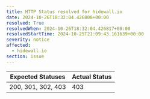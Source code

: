 ```yaml
---
title: HTTP Status resolved for hidewall.io
date: 2024-10-26T18:32:04.426808+00:00
resolved: True
resolvedWhen: 2024-10-26T18:32:04.426817+00:00
resolvedStartTime: 2024-10-25T21:09:43.161639+00:00
severity: notice
affected:
  - hidewall.io
section: issue
---
```


| Expected Statuses | Actual Status  |
|-------------------|----------------|
| 200, 301, 302, 403 | 403 |
